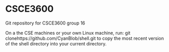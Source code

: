 CSCE3600
========

Git repository for CSCE3600 group 16

On a the CSE machines or your own Linux machine, run: git clonehttps://github.com/CyanBlob/shell.git to copy the most recent version of the shell directory into your current directory.
